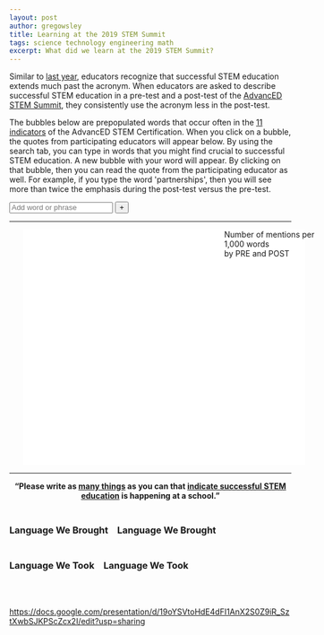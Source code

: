 ```yaml
---
layout: post
author: gregowsley
title: Learning at the 2019 STEM Summit
tags: science technology engineering math 
excerpt: What did we learn at the 2019 STEM Summit?
---
```


Similar to [last year](http://steam.rockhursths.edu/2018/04/02/The-Words-We-Use.html), educators recognize that successful STEM education extends much past the acronym. When educators are asked to describe successful STEM education in a pre-test and a post-test of the [AdvancED STEM Summit](http://www.cvent.com/events/advanced-midwest-stem-summit-2019/event-summary-dd6ce7f8f112483b82d5e669634413cf.aspx?dvce=1), they consistently use the acronym less in the post-test. 

The bubbles below are prepopulated words that occur often in the [11 indicators](http://steam.rockhursths.edu/stem-certification/) of the AdvancED STEM Certification. When you click on a bubble, the quotes from participating educators will appear below. By using the search tab, you can type in words that you might find crucial to successful STEM education. A new bubble with your word will appear. By clicking on that bubble, then you can read the quote from the participating educator as well. For example, if you type the word 'partnerships', then you will see more than twice the emphasis during the post-test versus the pre-test.

<!-- SEARCH BAR -->
<form id="g-form">
    <input style="height:20px;" type="text" name="search" placeholder="Add word or phrase" tabindex="1">
    <button>+</button>
</form>

<!-- BUBBLES -->
<hr>
<div id="g-chart" width="100%;" style="margin-left: 0%; postion:block;">
    <div class="g-legend" style="position:absolute; width:100%;">
        <div style="position:absolute; width:200px; left:40%" class="g-overview">
            Number of mentions per 1,000 words
            <br>by
            <span class="g-swatch g-democrat"></span>PRE and
            <span class="g-swatch g-republican"></span>POST
        </div>
    </div>
    <div style="margin-left: 0%" class="g-labels"></div>
    <svg style="background: white; margin-left: 5%;" class="g-nodes" width="100%" height="420"></svg>
</div>
<hr>

**<center>“Please write as <u>many things</u> as you can that <u>indicate successful STEM education</u> is happening at a school.”</center>**

<!-- COMMENTS -->
<div class="g-body row">
    <div class="g-mentions g-democrat col-md-6">
        <h3 class="g-head g-hasnt-topic">
            <span class="g-isnt-topic"><br>Language We Brought</span>
            <span class="g-is-topic">
                <span style="padding-left: 0.76em;">Language We Brought</span>
            </span>
        </h3>
        <div class="g-divider"></div>
    </div>
    <div class="g-mentions g-republican col-md-6">
        <h3 class="g-head g-hasnt-topic">
            <span class="g-isnt-topic"><br>Language We Took</span>
            <span class="g-is-topic">
                <span style="padding-left: 0.76em;">Language We Took</span>
            </span>
        </h3>
        <div class="g-divider"></div>
    </div>
    <br clear="all">
    <br>
</div>

<script src="https://cdnjs.cloudflare.com/ajax/libs/jquery/3.1.0/jquery.min.js"></script>
<script src="https://cdnjs.cloudflare.com/ajax/libs/materialize/0.100.2/js/materialize.min.js"></script>
<script src="https://cdn.rawgit.com/JamesWClark/Two-Party-Visualizer/gh-pages/d3.v2.min.js"></script>
<script src="https://cdn.rawgit.com/JamesWClark/Two-Party-Visualizer/gh-pages/topics.js"></script>
<script src="/js/two-party-visualize.js"></script>

<script>
// these sources need to be published on the web for this app to work correctly.
var source1 = 'https://docs.google.com/spreadsheets/d/1r18EHVyqB8m47S8cliQSTAOnb9H5z1w8vUvmlWoZWG0/edit#gid=1847657122';
var source2 = 'https://docs.google.com/spreadsheets/d/1sxcZxHlXjamJjYCukxu7aogH7yxfjqxKOmUsubzySfw/edit#gid=193257641';

var viz = new TwoPartyVisual();
viz.loadPearDeckSheets(source1, source2)
</script>












https://docs.google.com/presentation/d/19oYSVtoHdE4dFI1AnX2S0Z9iR_SztXwbSJKPScZcx2I/edit?usp=sharing


